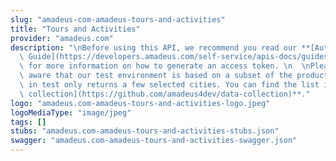 ```yaml
---
slug: "amadeus-com-amadeus-tours-and-activities"
title: "Tours and Activities"
provider: "amadeus.com"
description: "\nBefore using this API, we recommend you read our **[Authorization\
  \ Guide](https://developers.amadeus.com/self-service/apis-docs/guides/authorization-262)**\
  \ for more information on how to generate an access token. \n  \nPlease also be\
  \ aware that our test environment is based on a subset of the production, this API\
  \ in test only returns a few selected cities. You can find the list in our **[data\
  \ collection](https://github.com/amadeus4dev/data-collection)**."
logo: "amadeus.com-amadeus-tours-and-activities-logo.jpeg"
logoMediaType: "image/jpeg"
tags: []
stubs: "amadeus.com-amadeus-tours-and-activities-stubs.json"
swagger: "amadeus.com-amadeus-tours-and-activities-swagger.json"
---
```

